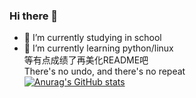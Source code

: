 ### Hi there 👋

- 🔭 I’m currently studying in school
- 🌱 I’m currently learning python/linux  
等有点成绩了再美化README吧   
There's no undo, and there's no repeat    
[![Anurag's GitHub stats](https://github-readme-stats.vercel.app/api?username=FrenchPicnic&show_icons=true)](https://github.com/anuraghazra/github-readme-stats)
<!-- <img src="https://github-readme-stats.vercel.app/api?username=nighttale&show_icons=true"> -->
